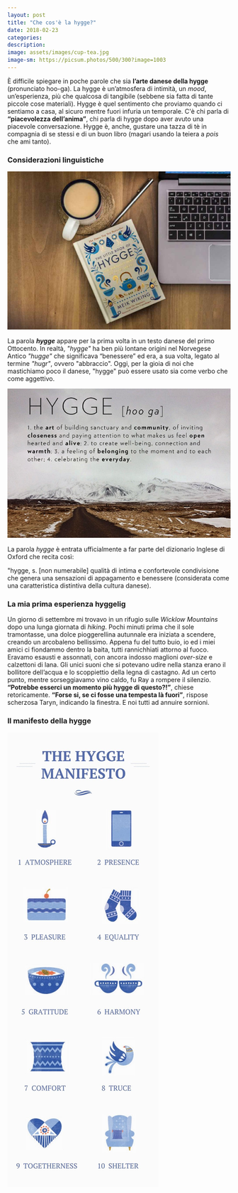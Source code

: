 ```yaml
---
layout: post
title: "Che cos'è la hygge?"
date: 2018-02-23
categories:
description:
image: assets/images/cup-tea.jpg
image-sm: https://picsum.photos/500/300?image=1003
---
```

È difficile spiegare in poche parole che sia **l’arte danese della hygge** (pronunciato hoo-ga).
La hygge è un’atmosfera di intimità, un _mood_, un’esperienza, più che qualcosa di tangibile (sebbene sia fatta di tante piccole cose materiali).
Hygge è quel sentimento che proviamo quando ci sentiamo a casa, al sicuro mentre fuori infuria un temporale.
C'è chi parla di **“piacevolezza dell’anima”**, chi parla di hygge dopo aver avuto una piacevole conversazione. Hygge è, anche, gustare una tazza di tè in compagnia di se stessi e di un buon libro (magari usando la teiera a _pois_ che ami tanto).

### Considerazioni linguistiche

![](/assets/images/the-little-book-of-hygge.jpg)

La parola **_hygge_** appare per la prima volta in un testo danese del primo Ottocento. In realtà, _"hygge"_ ha ben più lontane origini nel Norvegese Antico _"hugge"_ che significava “benessere” ed era, a sua volta, legato al termine _"hugr"_, ovvero "abbraccio".
Oggi, per la gioia di noi che mastichiamo poco il danese, "hygge" può essere usato sia come verbo che come aggettivo.

![Definizione](/assets/images/hygge-definition.jpg)

La parola _hygge_ è entrata ufficialmente a far parte del dizionario Inglese di Oxford che recita così:

"hygge, s.
[non numerabile] qualità di intima e confortevole condivisione che genera una sensazioni di appagamento e benessere (considerata come una caratteristica distintiva della cultura danese).

### La mia prima esperienza hyggelig

Un giorno di settembre mi trovavo in un rifugio sulle _Wicklow Mountains_ dopo una lunga giornata di _hiking_.
Pochi minuti prima che il sole tramontasse, una dolce pioggerellina autunnale era iniziata a scendere, creando un arcobaleno bellissimo. Appena fu del tutto buio, io ed i miei amici ci fiondammo dentro la baita, tutti rannichhiati attorno al fuoco.
Eravamo esausti e assonnati, con ancora indosso maglioni _over-size_ e calzettoni di lana. Gli unici suoni che si potevano udire nella stanza erano il bollitore dell’acqua e lo scoppiettio della legna di castagno. Ad un certo punto, mentre sorseggiavamo vino caldo, fu Ray a rompere il silenzio.
**“Potrebbe esserci un momento più hygge di questo?!”**, chiese retoricamente.
**“Forse si, se ci fosse una tempesta là fuori”**, rispose scherzosa Taryn, indicando la finestra.
E noi tutti ad annuire sornioni.

### Il manifesto della hygge

![Manifesto della hygge](/assets/images/manifesto.jpg)

